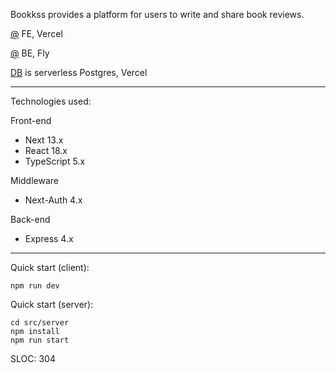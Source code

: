 Bookkss provides a platform for users to write and share book reviews.

[@](https://bookkss.com) FE, Vercel

[@](https://bookkss.fly.dev) BE, Fly

[DB](https://vercel.com/storage/postgres) is serverless Postgres, Vercel

---

Technologies used:

Front-end

- Next 13.x
- React 18.x
- TypeScript 5.x

Middleware

- Next-Auth 4.x

Back-end

- Express 4.x

---

Quick start (client):

```
npm run dev
```

Quick start (server):

```
cd src/server
npm install
npm run start
```

SLOC: 304
